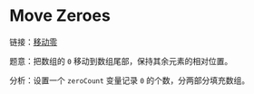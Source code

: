 #  Move Zeroes

链接：[移动零](https://leetcode-cn.com/problems/move-zeroes/description/)

题意：把数组的 `0` 移动到数组尾部，保持其余元素的相对位置。

分析：设置一个 `zeroCount` 变量记录 `0` 的个数，分两部分填充数组。